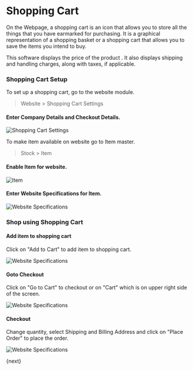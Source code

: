 <!-- add-breadcrumbs -->
# Shopping Cart

On the Webpage, a shopping cart is an icon that allows you to store all the
things that you have earmarked for purchasing. It is a graphical
representation of a shopping basket or a shopping cart that allows you to save
the items you intend to buy.

This software displays the price of the product . It also displays shipping
and handling charges, along with taxes, if applicable.

### Shopping Cart Setup

To set up a shopping cart, go to the website module.

> Website > Shopping Cart Settings

#### Enter Company Details and Checkout Details.

<img class="screenshot" alt="Shopping Cart Settings" src="{{docs_base_url}}/assets/img/website/item-website-specs.png">

To make item available on website go to Item master.

> Stock > Item

#### Enable Item for website.

<img class="screenshot" alt="Item" src="{{docs_base_url}}/assets/img/website/item-in-webiste.png">

#### Enter Website Specifications for Item.

<img class="screenshot" alt="Website Specifications" src="{{docs_base_url}}/assets/img/website/item-website-specs.png">


### Shop using Shopping Cart

#### Add item to shopping cart

Click on "Add to Cart" to add item to shopping cart.

<img class="screenshot" alt="Website Specifications" src="{{docs_base_url}}/assets/img/website/item-website-view.png">

#### Goto Checkout

Click on "Go to Cart" to checkout or on "Cart" which is on upper right side
of the screen.

<img class="screenshot" alt="Website Specifications" src="{{docs_base_url}}/assets/img/website/checkout.png">

#### Checkout

Change quantity, select Shipping and Billing Address and click
on "Place Order" to place the order.

<img class="screenshot" alt="Website Specifications" src="{{docs_base_url}}/assets/img/website/place-order.png">

{next}
